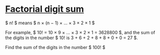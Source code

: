# [Factorial digit sum](https://projecteuler.net/problem=20)

$ n! $ means $ n × (n − 1) × ... × 3 × 2 × 1 $

For example, $ 10! = 10 × 9 × ... × 3 × 2 × 1 = 3628800 $,
and the sum of the digits in the number $ 10! is 3 + 6 + 2 + 8 + 8 + 0 + 0 = 27 $.

Find the sum of the digits in the number $ 100! $
